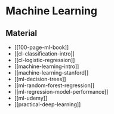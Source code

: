 # Machine Learning

## Material

- [[100-page-ml-book]]
- [[cl-classification-intro]]
- [[cl-logistic-regression]]
- [[machine-learning-intro]]
- [[machine-learning-stanford]]
- [[ml-decision-trees]]
- [[ml-random-forest-regression]]
- [[ml-regression-model-performance]]
- [[ml-udemy]]
- [[practical-deep-learning]]
